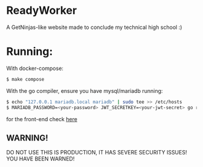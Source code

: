 # ReadyWorker
A GetNinjas-like website made to conclude my technical high school :)
 
# Running:

With docker-compose:
```sh
$ make compose
```

With the go compiler, ensure you have mysql/mariadb running:
```sh
$ echo "127.0.0.1 mariadb.local mariadb" | sudo tee >> /etc/hosts 
$ MARIADB_PASSWORD=<your-password> JWT_SECRETKEY=<your-jwt-secret> go run .
```

for the front-end check [here](https://github.com/trqt/readyworker)

## WARNING!
DO NOT USE THIS IS PRODUCTION, IT HAS SEVERE SECURITY ISSUES! YOU HAVE BEEN WARNED!

